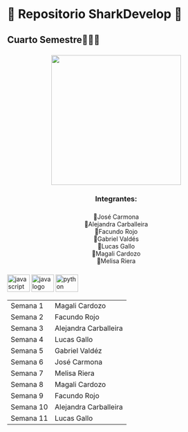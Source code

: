 <h1 align="left">🦈 Repositorio SharkDevelop 🦈</h1>

###

<h2 align="left">Cuarto Semestre🧑🏻‍💻</h2>


###
<div align="center">
  <img height="300" src="https://user-images.githubusercontent.com/104911206/232939844-0ff200f9-f0d8-4c96-9fe4-49cffe859ab6.gif"  />
</div>

###

<h3 align="center">Integrantes:</h3>

###

<p align="center">🦈José Carmona <br>🦈Alejandra Carballeira<br>🦈Facundo Rojo<br>🦈Gabriel Valdés <br>🦈Lucas Gallo<br>🦈Magali Cardozo<br>🦈Melisa Riera</p>

###

<div align="left">
  <img src="https://cdn.jsdelivr.net/gh/devicons/devicon/icons/javascript/javascript-original.svg" height="40" width="52" alt="javascript logo"  />
  <img src="https://cdn.jsdelivr.net/gh/devicons/devicon/icons/java/java-original.svg" height="40" width="52" alt="java logo"  />
  <img src="https://cdn.jsdelivr.net/gh/devicons/devicon/icons/python/python-original.svg" height="40" width="52" alt="python logo"  />
</div>
<div>

<table>
  <tr>
    <td>Semana 1</td>
    <td>Magali Cardozo</td>
  </tr>
  <tr>
    <td>Semana 2</td>
    <td>Facundo Rojo</td>
  </tr>
  <tr>
    <td>Semana 3</td>
    <td>Alejandra Carballeira</td>
  </tr>
  <tr>
    <td>Semana 4</td>
    <td>Lucas Gallo</td>
  </tr>
  <tr>
    <td>Semana 5</td>
    <td>Gabriel Valdéz</td>
  </tr>
  <tr>
    <td>Semana 6</td>
    <td>José Carmona</td>
  </tr>
    <tr>
    <td>Semana 7</td>
    <td>Melisa Riera</td>
  </tr>
    <tr>
    <td>Semana 8</td>
    <td>Magali Cardozo</td>
  </tr>
    <tr>
    <td>Semana 9</td>
    <td>Facundo Rojo</td>
  </tr>
  <tr>
    <td>Semana 10</td>
    <td>Alejandra Carballeira</td>
  </tr>
  <tr>
    <td>Semana 11</td>
    <td>Lucas Gallo</td>
  </tr>
  
</table>
